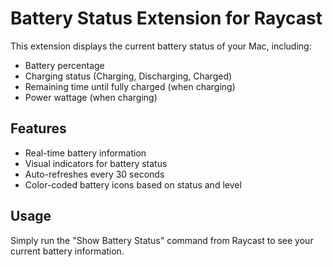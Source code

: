 # Battery Status Extension for Raycast

This extension displays the current battery status of your Mac, including:

- Battery percentage
- Charging status (Charging, Discharging, Charged)
- Remaining time until fully charged (when charging)
- Power wattage (when charging)

## Features

- Real-time battery information
- Visual indicators for battery status
- Auto-refreshes every 30 seconds
- Color-coded battery icons based on status and level

## Usage

Simply run the "Show Battery Status" command from Raycast to see your current battery information.
